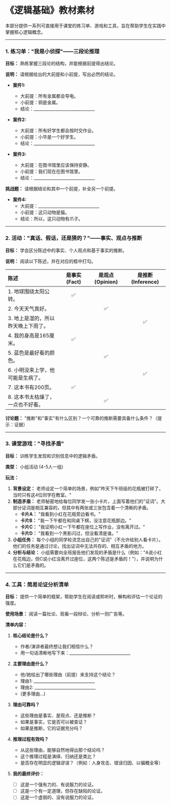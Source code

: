 # 《逻辑基础》教材素材

本部分提供一系列可直接用于课堂的练习单、游戏和工具，旨在帮助学生在实践中掌握核心逻辑概念。

---

### 1. 练习单："我是小侦探"——三段论推理

**目标：** 熟练掌握三段论的结构，并能根据前提得出结论。

**说明：** 请根据给出的大前提和小前提，写出必然的结论。

* **案件1:**
  * 大前提：所有金属都会导电。
  * 小前提：铜是金属。
  * 结论：______________________________

* **案件2:**
  * 大前提：所有好学生都会按时交作业。
  * 小前提：小华是一个好学生。
  * 结论：______________________________

* **案件3:**
  * 大前提：在图书馆里应该保持安静。
  * 小前提：我们现在在图书馆里。
  * 结论：______________________________

**挑战题：** 请根据结论和其中一个前提，补全另一个前提。

* **案件4:**
  * 大前提：______________________________
  * 小前提：这只动物是猫。
  * 结论：所以，这只动物有爪子。

---

### 2. 活动："真话、假话，还是猜的？"——事实、观点与推断

**目标：** 学会区分陈述中的事实、个人观点和基于事实的推断。

**说明：** 阅读以下陈述，并在对应的框中打勾。

| 陈述 | 是事实 (Fact) | 是观点 (Opinion) | 是推断 (Inference) |
| :--- | :---: | :---: | :---: |
| 1. 地球围绕太阳公转。 | ✅ | | |
| 2. 今天天气真好。 | | ✅ | |
| 3. 地上是湿的，所以昨天晚上下雨了。 | | | ✅ |
| 4. 我的身高是165厘米。 | ✅ | | |
| 5. 蓝色是最好看的颜色。 | | ✅ | |
| 6. 小明没来上学，他可能是生病了。 | | | ✅ |
| 7. 这本书有200页。 | ✅ | | |
| 8. 这本书太枯燥了，一点也不好看。 | | ✅ | |

**讨论题：** "推断"和"事实"有什么区别？一个可靠的推断需要具备什么条件？（提示：证据）

---

### 3. 课堂游戏："寻找矛盾"

**目标：** 训练学生发现和识别信息中的逻辑矛盾。

**类型：** 小组活动 (4-5人一组)

**玩法：**

1. **背景设定：** 老师设定一个简单的场景，例如"昨天下午班级的花瓶被打碎了，当时只有这4位同学在教室。"
2. **制造矛盾：** 老师秘密地给每位同学发一张小卡片，上面写着他们的"证词"。大部分证词是相互兼容的，但其中有两张或三张包含着一个清晰的矛盾。
    * **卡片A：** "我看到小红在花瓶旁边看书。"
    * **卡片B：** "我一下午都在和同桌下棋，没注意花瓶那边。"
    * **卡片C：** "我证明小红一下午都在座位上写作业，没有离开过。"
    * **卡片D：** "我看到一个黑影闪过，但没看清是谁。"
3. **小组任务：** 每个小组的同学轮流念出自己的"证词"（不允许给别人看卡片）。他们的任务是通过讨论，找出证词中无法共存的、相互矛盾的地方。
4. **分析与结论：** 小组需要向全班报告他们发现的矛盾是什么（例如："A说小红在花瓶边，但C说小红没离开过座位，这两个陈述是矛盾的！"），并说明为什么它们是矛盾的。

---

### 4. 工具：简易论证分析清单

**目标：** 提供一个简单的框架，帮助学生在阅读或聆听时，解构和评估一个论证的强度。

**使用场景：** 阅读一篇社论、观看一段辩论、分析一则广告等。

**清单内容：**

1. **核心结论是什么？**
    * 作者/演讲者最终想让我们相信什么？
    * 用一句话清晰地写下来：______________________________

2. **主要理由是什么？**
    * 他/她给出了哪些理由（前提）来支持这个结论？
    * 理由1: ______________________________
    * 理由2: ______________________________
    * (更多理由...)

3. **理由可靠吗？**
    * 这些理由是事实、是观点、还是推断？
    * 如果是事实，它是否可以被查证？
    * 如果是推断，它的证据充分吗？

4. **推理过程有效吗？**
    * 从这些理由，能够自然地得出那个结论吗？
    * 这个推理过程是演绎、归纳还是类比？
    * 是否存在明显的逻辑谬误？（例如：人身攻击、错误归因、以偏概全等）

5. **我的最终评价：**
    * [ ] 这是一个强有力的、有说服力的论证。
    * [ ] 这是一个有一定道理，但存在缺陷的论证。
    * [ ] 这是一个虚弱的、没有说服力的论证。

